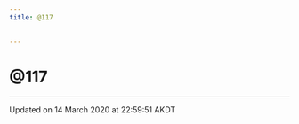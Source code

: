 ```yaml
---
title: @117


---
```


# @117























-------------------------------

Updated on 14 March 2020 at 22:59:51 AKDT